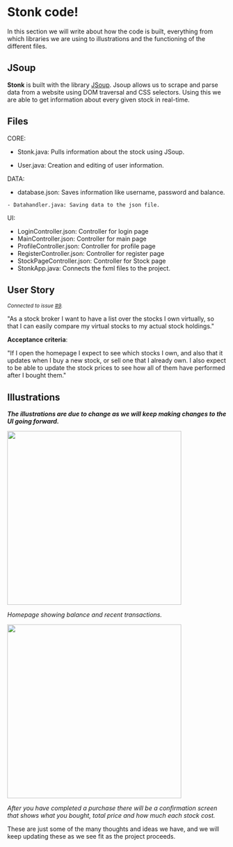 # Stonk code!

In this section we will write about how the code is built, everything from which libraries we are using to illustrations and the functioning of the different files.

## JSoup
**Stonk** is built with the library [JSoup](https://jsoup.org). Jsoup allows us to scrape and parse data from a website using DOM traversal and CSS selectors. 
Using this we are able to get information about every given stock in real-time.


## Files
   
CORE:
  - Stonk.java: Pulls information about the stock using JSoup.

  - User.java: Creation and editing of user information.
   

DATA:
   - database.json: Saves information like username, password and balance.

    - Datahandler.java: Saving data to the json file.

UI:
- LoginController.json: Controller for login page
- MainController.json: Controller for main page
- ProfileController.json: Controller for profile page
- RegisterController.json: Controller for register page
- StockPageController.json: Controller for Stock page
- StonkApp.java: Connects the fxml files to the project.




## User Story
<sub>*Connected to issue [#9](https://gitlab.stud.idi.ntnu.no/it1901/groups-2021/gr2135/gr2135/-/issues/9).*</sub>

"As a stock broker I want to have a list over the stocks I own virtually, so that I can easily compare my virtual stocks to my actual stock holdings."

**Acceptance criteria**:

"If I open the homepage I expect to see which stocks I own, and also that it updates when I buy a new stock, or sell one that I already own. I also expect to be able to update the stock prices to see how all of them have performed after I bought them."


## Illustrations
***The illustrations are due to change as we will keep making changes to the UI going forward.***

<img src="https://i.ibb.co/hDPYfz3/Skjermbilde-2021-09-22-kl-14-08-24.png"  height="400">

*Homepage showing balance and recent transactions.*


<img src="https://i.ibb.co/PzvRwBW/Skjermbilde-2021-09-22-kl-14-08-40.png"  height="400">

*After you have completed a purchase there will be a confirmation screen that shows what you bought, total price and how much each stock cost.*

These are just some of the many thoughts and ideas we have, and we will keep updating these as we see fit as the project proceeds.
